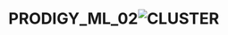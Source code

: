 # PRODIGY_ML_02![CLUSTER](https://github.com/user-attachments/assets/a3408cdc-8dc9-4256-9b99-deb19cf87d19)


